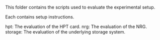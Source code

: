 This folder contains the scripts used to evaluate the experimental setup.

Each contains setup instructions.

hpt: The evaluation of the HPT card.
nrg: The evaluation of the NRG.
storage: The evaluation of the underlying storage system.
